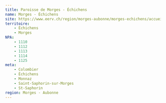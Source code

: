 ```yaml
---
title: Paroisse de Morges - Échichens
name: Morges - Échichens
site: https://www.eerv.ch/region/morges-aubonne/morges-echichens/accueil
territoire:
    - Échichens
    - Morges
NPA:
    - 1110
    - 1112
    - 1113
    - 1114
    - 1125
meta:
    - Colombier
    - Échichens
    - Monnaz
    - Saint-Saphorin-sur-Morges
    - St-Saphorin
region: Morges - Aubonne
---
```


